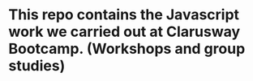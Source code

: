 
# This repo contains the Javascript work we carried out at Clarusway Bootcamp. (Workshops and group studies)

